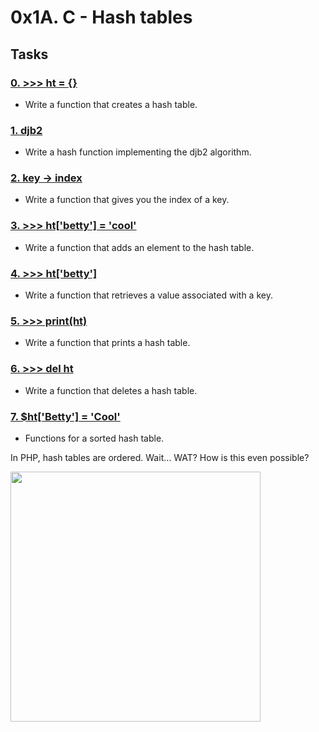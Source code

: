 # 0x1A. C - Hash tables

## Tasks

### [0. >>> ht = {}](./0-hash_table_create.c)
* Write a function that creates a hash table.


### [1. djb2](./1-djb2.c)
* Write a hash function implementing the djb2 algorithm.


### [2. key -> index](./2-key_index.c)
* Write a function that gives you the index of a key.


### [3. >>> ht['betty'] = 'cool'](./3-hash_table_set.c)
* Write a function that adds an element to the hash table.


### [4. >>> ht['betty']](./4-hash_table_get.c)
* Write a function that retrieves a value associated with a key.


### [5. >>> print(ht)](./5-hash_table_print.c)
* Write a function that prints a hash table.


### [6. >>> del ht](./6-hash_table_delete.c)
* Write a function that deletes a hash table.

### [7. $ht['Betty'] = 'Cool'](100-sorted_hash_table.c)
* Functions for a sorted hash table.

In PHP, hash tables are ordered. Wait… WAT? How is this even possible?

<img src="https://www.readingfestival.com/wp-content/uploads/2018/11/Reading-Instalment-Plan-What.gif" width="400" height="auto">
